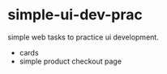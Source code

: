 # simple-ui-dev-prac
simple web tasks to practice ui development.

 - cards
 - simple product checkout page
